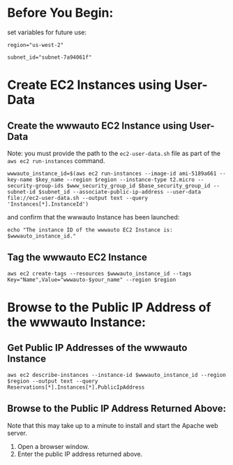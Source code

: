 # Before You Begin:

set variables for future use:

`region="us-west-2"`

`subnet_id="subnet-7a94061f"`

# Create EC2 Instances using User-Data

## Create the wwwauto EC2 Instance using User-Data
Note: you must provide the path to the `ec2-user-data.sh` file as part of the `aws ec2 run-instances` command.

`wwwauto_instance_id=$(aws ec2 run-instances --image-id ami-5189a661 --key-name $key_name --region $region --instance-type t2.micro --security-group-ids $www_security_group_id $base_security_group_id --subnet-id $subnet_id --associate-public-ip-address --user-data file://ec2-user-data.sh --output text --query 'Instances[*].InstanceId')`

and confirm that the wwwauto Instance has been launched:

`echo "The instance ID of the wwwauto EC2 Instance is: $wwwauto_instance_id."`

## Tag the wwwauto EC2 Instance

`aws ec2 create-tags --resources $wwwauto_instance_id --tags Key="Name",Value="wwwauto-$your_name" --region $region`

# Browse to the Public IP Address of the wwwauto Instance:

## Get Public IP Addresses of the wwwauto Instance

`aws ec2 describe-instances --instance-id $wwwauto_instance_id --region $region --output text --query Reservations[*].Instances[*].PublicIpAddress`

## Browse to the Public IP Address Returned Above:

Note that this may take up to a minute to install and start the Apache web server.

1. Open a browser window.
2. Enter the public IP address returned above.
